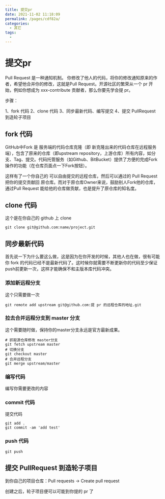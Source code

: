 ```yaml
---
title: 提交pr
date: 2021-11-02 11:18:09
permalink: /pages/cdf82a/
categories:
  - 其它
tags:
  - 
---
```


# 提交pr

Pull Request 是一种通知机制。 你修改了他人的代码，将你的修改通知原来的作者，希望他合并你的修改，这就是Pull Request。开源社区的繁荣从一个 pr 开始，例如你想成为 xxx-contribute 贡献者，那么你要先学会提 pr。
<!-- more -->

步骤：

1、fork 代码
2、clone 代码
3、同步最新代码、编写提交
4、提交 PullRequest 到造轮子项目

## fork 代码

GitHub中Fork 是 服务端的代码仓库克隆（即 新克隆出来的代码仓库在远程服务端），包含了原来的仓库（即upstream repository，上游仓库）所有内容，如分支、Tag、提交。代码托管服务（如Github、BitBucket）提供了方便的完成Fork操作的功能（在仓库页面点一下Fork按钮）。

这样有了一个你自己的 可以自由提交的远程仓库，然后可以通过的 Pull Request 把你的提交贡献回 原仓库。而对于原仓库Owner来说，鼓励别人Fork他的仓库，通过Pull Request 能给他的仓库做贡献，也是提升了原仓库的知名度。

## clone 代码

这个是在你自己的 github 上 clone

```
git clone git@github.com:name/project.git
```

## 同步最新代码

首先说一下为什么要这么做，这是因为在你开发的时候，其他人也在做，很有可能你 fork 的代码已经不是最新代码了。这时候你就需要不断更新你的代码至少保证 push前更新一次，这样才能确保不和主版本库代码冲突。

### 添加新远程分支

这个只需要做一次

```
git remote add upstream git@github.com:提 pr 的远程仓库的地址.git
```

### 拉去合并远程分支到 master 分支

这个需要随时做，保持你的master分支永远是官方最新成果。

```
# 抓取源仓库修改 master分支
git fetch upstream master
# 切换分支
git checkout master
# 合并远程分支
git merge upstream/master
```

### 编写代码

编写你需要更改的内容

### commit 代码

提交代码

```
git add .
git commit -am 'add test'
```

### push 代码

```
git push
```

## 提交 PullRequest 到造轮子项目

到你自己的项目仓库：Pull requests -> Create pull request

创建之后，轮子项目便可以可能到你提的 pr 了